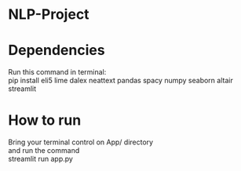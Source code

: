 # NLP-Project <br>
# Dependencies <br>
Run this command in terminal: <br>
pip install eli5 lime dalex neattext pandas spacy numpy seaborn altair streamlit <br>
# How to run <br>
Bring your terminal control on App/ directory <br>
and run the command <br>
streamlit run app.py <br>
